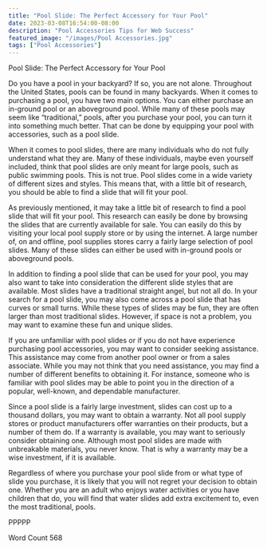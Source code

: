 ```yaml
---
title: "Pool Slide: The Perfect Accessory for Your Pool"
date: 2023-03-08T16:54:00-08:00
description: "Pool Accessories Tips for Web Success"
featured_image: "/images/Pool Accessories.jpg"
tags: ["Pool Accessories"]
---
```


Pool Slide: The Perfect Accessory for Your Pool

Do you have a pool in your backyard?  If so, you are not alone.  Throughout the United States, pools can be found in many backyards. When it comes to purchasing a pool, you have two main options.  You can either purchase an in-ground pool or an aboveground pool.  While many of these pools may seem like “traditional,” pools, after you purchase your pool, you can turn it into something much better. That can be done by equipping your pool with accessories, such as a pool slide.

When it comes to pool slides, there are many individuals who do not fully understand what they are.  Many of these individuals, maybe even yourself included, think that pool slides are only meant for large pools, such as public swimming pools.  This is not true. Pool slides come in a wide variety of different sizes and styles. This means that, with a little bit of research, you should be able to find a slide that will fit your pool.  

As previously mentioned, it may take a little bit of research to find a pool slide that will fit your pool. This research can easily be done by browsing the slides that are currently available for sale. You can easily do this by visiting your local pool supply store or by using the internet. A large number of, on and offline, pool supplies stores carry a fairly large selection of pool slides.  Many of these slides can either be used with in-ground pools or aboveground pools.  

In addition to finding a pool slide that can be used for your pool, you may also want to take into consideration the different slide styles that are available. Most slides have a traditional straight angel, but not all do. In your search for a pool slide, you may also come across a pool slide that has curves or small turns.  While these types of slides may be fun, they are often larger than most traditional slides.  However, if space is not a problem, you may want to examine these fun and unique slides.

If you are unfamiliar with pool slides or if you do not have experience purchasing pool accessories, you may want to consider seeking assistance.  This assistance may come from another pool owner or from a sales associate. While you may not think that you need assistance, you may find a number of different benefits to obtaining it. For instance, someone who is familiar with pool slides may be able to point you in the direction of a popular, well-known, and dependable manufacturer. 

Since a pool slide is a fairly large investment, slides can cost up to a thousand dollars, you may want to obtain a warranty.  Not all pool supply stores or product manufacturers offer warranties on their products, but a number of them do.  If a warranty is available, you may want to seriously consider obtaining one. Although most pool slides are made with unbreakable materials, you never know. That is why a warranty may be a wise investment, if it is available.

Regardless of where you purchase your pool slide from or what type of slide you purchase, it is likely that you will not regret your decision to obtain one. Whether you are an adult who enjoys water activities or you have children that do, you will find that water slides add extra excitement to, even the most traditional, pools.

PPPPP

Word Count 568

